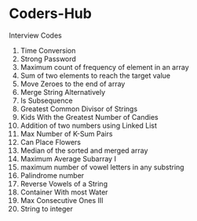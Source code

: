 # Coders-Hub
Interview Codes

1) Time Conversion
2) Strong Password
3) Maximum count of frequency of element in an array
4) Sum of two elements to reach the target value
5) Move Zeroes to the end of array
6) Merge String Alternatively
7) Is Subsequence
8) Greatest Common Divisor of Strings
9) Kids With the Greatest Number of Candies
10) Addition of two numbers using Linked List
11) Max Number of K-Sum Pairs
12) Can Place Flowers
13) Median of the sorted and merged array
14) Maximum Average Subarray I
15) maximum number of vowel letters in any substring
16) Palindrome number
17) Reverse Vowels of a String
18) Container With most Water
19) Max Consecutive Ones III
20) String to integer
